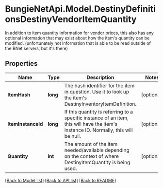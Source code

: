 # BungieNetApi.Model.DestinyDefinitionsDestinyVendorItemQuantity
In addition to item quantity information for vendor prices, this also has any optional information that may exist about how the item's quantity can be modified. (unfortunately not information that is able to be read outside of the BNet servers, but it's there)
## Properties

Name | Type | Description | Notes
------------ | ------------- | ------------- | -------------
**ItemHash** | **long** | The hash identifier for the item in question. Use it to look up the item&#39;s DestinyInventoryItemDefinition. | [optional] 
**ItemInstanceId** | **long** | If this quantity is referring to a specific instance of an item, this will have the item&#39;s instance ID. Normally, this will be null. | [optional] 
**Quantity** | **int** | The amount of the item needed/available depending on the context of where DestinyItemQuantity is being used. | [optional] 

[[Back to Model list]](../README.md#documentation-for-models) [[Back to API list]](../README.md#documentation-for-api-endpoints) [[Back to README]](../README.md)

